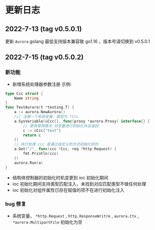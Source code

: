 # 更新日志

## 2022-7-13 (tag v0.5.0.1)
更新 `Aurora` golang 最低支持版本兼容致 go1.16 ，版本号请切换到 v0.5.0.1

## 2022-7-15 (tag v0.5.0.2)
### 新功能
- 新增系统处理器参数注册
示例:
```go
type Ccc struct {
	Name string
}
func TestAurora(t *testing.T) {
	a := aurora.NewAurora()
	/// 注册一个系统变量，类型为 *Ccc
	a.SysVariable(&Ccc{}, func(proxy *aurora.Proxy) interface{} {
	    // 更具使用情况 对变量进行初始化并且返回
		c := &Ccc{"test"}
		return c
	})
	// 执行处理 ccc 是通过自定义的方式初始化好的
	a.Get("/", func(ccc *Ccc, req *http.Request) {
		fmt.Println(ccc)
	})
	aurora.Run(a)
} 
```

- 结构体控制器的初始化时机变更到 ioc 初始化期间
- ioc 初始化期间支持类型匹配注入，未找到对应匹配类型不做任何处理
- ioc 初始化对组件属性已存在赋值的项不在进行初始化注入

### bug 修复
- 系统变量， `*http.Request` , `http.ResponseWritre` , `aurora.Ctx` , `*aurora.MultipartFile` 初始化为空 